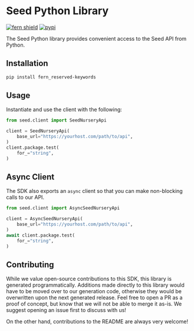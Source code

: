 # Seed Python Library

[![fern shield](https://img.shields.io/badge/%F0%9F%8C%BF-SDK%20generated%20by%20Fern-brightgreen)](https://github.com/fern-api/fern)
[![pypi](https://img.shields.io/pypi/v/fern_reserved-keywords)](https://pypi.python.org/pypi/fern_reserved-keywords)

The Seed Python library provides convenient access to the Seed API from Python.

## Installation

```sh
pip install fern_reserved-keywords
```

## Usage

Instantiate and use the client with the following:

```python
from seed.client import SeedNurseryApi

client = SeedNurseryApi(
    base_url="https://yourhost.com/path/to/api",
)
client.package.test(
    for_="string",
)
```

## Async Client

The SDK also exports an `async` client so that you can make non-blocking calls to our API.

```python
from seed.client import AsyncSeedNurseryApi

client = AsyncSeedNurseryApi(
    base_url="https://yourhost.com/path/to/api",
)
await client.package.test(
    for_="string",
)
```

## Contributing

While we value open-source contributions to this SDK, this library is generated programmatically.
Additions made directly to this library would have to be moved over to our generation code,
otherwise they would be overwritten upon the next generated release. Feel free to open a PR as
a proof of concept, but know that we will not be able to merge it as-is. We suggest opening
an issue first to discuss with us!

On the other hand, contributions to the README are always very welcome!
